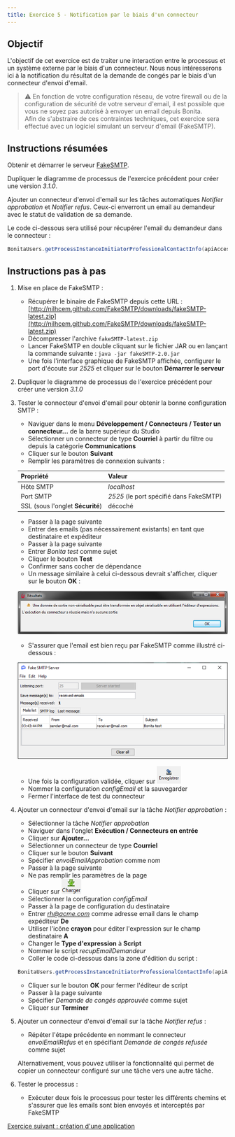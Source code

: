 ```yaml
---
title: Exercice 5 - Notification par le biais d'un connecteur
---
```


## Objectif

L'objectif de cet exercice est de traiter une interaction entre le processus et un système externe par le biais d'un connecteur. Nous nous intéresserons ici à la notification du résultat de la demande de congés par le biais d'un connecteur d'envoi d'email.

> ⚠ En fonction de votre configuration réseau, de votre firewall ou de la configuration de sécurité de votre serveur d'email, il est possible que vous ne soyez pas autorisé à envoyer un email depuis Bonita.  
> Afin de s'abstraire de ces contraintes techniques, cet exercice sera effectué avec un logiciel simulant un serveur d'email (FakeSMTP).

## Instructions résumées

Obtenir et démarrer le serveur [FakeSMTP](http://nilhcem.github.com/FakeSMTP/downloads/fakeSMTP-latest.zip).

Dupliquer le diagramme de processus de l'exercice précédent pour créer une version *3.1.0*.

Ajouter un connecteur d'envoi d'email sur les tâches automatiques *Notifier approbation* et *Notifier refus*. Ceux-ci enverront un email au demandeur avec le statut de validation de sa demande.

Le code ci-dessous sera utilisé pour récupérer l'email du demandeur dans le connecteur :

```groovy
BonitaUsers.getProcessInstanceInitiatorProfessionalContactInfo(apiAccessor,processInstanceId).email
```

## Instructions pas à pas

1. Mise en place de FakeSMTP :
   - Récupérer le binaire de FakeSMTP depuis cette URL : [http://nilhcem.github.com/FakeSMTP/downloads/fakeSMTP-latest.zip](http://nilhcem.github.com/FakeSMTP/downloads/fakeSMTP-latest.zip)
   - Décompresser l'archive `fakeSMTP-latest.zip`
   - Lancer FakeSMTP en double cliquant sur le fichier JAR ou en lançant la commande suivante : `java -jar fakeSMTP-2.0.jar`
   - Une fois l'interface graphique de FakeSMTP affichée, configurer le port d'écoute sur *2525* et cliquer sur le bouton **Démarrer le serveur**

1. Dupliquer le diagramme de processus de l'exercice précédent pour créer une version *3.1.0*

1. Tester le connecteur d'envoi d'email pour obtenir la bonne configuration SMTP :
   - Naviguer dans le menu **Développement / Connecteurs / Tester un connecteur...** de la barre supérieur du Studio
   - Sélectionner un connecteur de type **Courriel** à partir du filtre ou depuis la catégorie **Communications**
   - Cliquer sur le bouton **Suivant**
   - Remplir les paramètres de connexion suivants :

   Propriété | Valeur
   --------- | ------
   Hôte SMTP | *localhost*
   Port SMTP | *2525* (le port spécifié dans FakeSMTP)
   SSL (sous l'onglet **Sécurité**) | décoché

   - Passer à la page suivante
   - Entrer des emails (pas nécessairement existants) en tant que  destinataire et expéditeur
   - Passer à la page suivante
   - Entrer *Bonita test* comme sujet
   - Cliquer le bouton **Test**
   - Confirmer sans cocher de dépendance
   - Un message similaire à celui ci-dessous devrait s'afficher, cliquer sur le bouton **OK** :
   
   ![message avertissement sortie non-sérialisable](images/ex05/ex5_00.png)
   
   - S'assurer que l'email est bien reçu par FakeSMTP comme illustré ci-dessous :
   
   ![Fake SMTP avec un message reçu](images/ex05/ex5_01.png)
   
   - Une fois la configuration validée, cliquer sur ![bouton enregistrer](images/ex05/ex5_02.png)
   - Nommer la configuration *configEmail* et la sauvegarder
   - Fermer l'interface de test du connecteur

1. Ajouter un connecteur d'envoi d'email sur la tâche *Notifier approbation* :
   - Sélectionner la tâche *Notifier approbation*
   - Naviguer dans l'onglet **Exécution / Connecteurs en entrée**
   - Cliquer sur **Ajouter\...**
   - Sélectionner un connecteur de type **Courriel**
   - Cliquer sur le bouton **Suivant**
   - Spécifier *envoiEmailApprobation* comme nom
   - Passer à la page suivante
   - Ne pas remplir les paramètres de la page
   - Cliquer sur ![bouton charger](images/ex05/ex5_03.png)
   - Sélectionner la configuration *configEmail*
   - Passer à la page de configuration du destinataire
   - Entrer *rh@acme.com* comme adresse email dans le champ expéditeur **De**
   - Utiliser l'icône **crayon** pour éditer l'expression sur le champ destinataire **A**
   - Changer le **Type d'expression** à **Script**
   - Nommer le script *recupEmailDemandeur*
   - Coller le code ci-dessous dans la zone d'édition du script :
   
   ```groovy
   BonitaUsers.getProcessInstanceInitiatorProfessionalContactInfo(apiAccessor,processInstanceId).email
   ```
   
   - Cliquer sur le bouton **OK** pour fermer l'éditeur de script
   - Passer à la page suivante
   - Spécifier *Demande de congés approuvée* comme sujet
   - Cliquer sur **Terminer**

1. Ajouter un connecteur d'envoi d'email sur la tâche *Notifier refus* :
   - Répéter l'étape précédente en nommant le connecteur *envoiEmailRefus* et en spécifiant *Demande de congés refusée* comme sujet

   Alternativement, vous pouvez utiliser la fonctionnalité qui permet de copier un connecteur configuré sur une tâche vers une autre tâche.

1. Tester le processus :
   - Exécuter deux fois le processus pour tester les différents chemins et s'assurer que les emails sont bien envoyés et interceptés par FakeSMTP

[Exercice suivant : création d'une application](06-applications)
